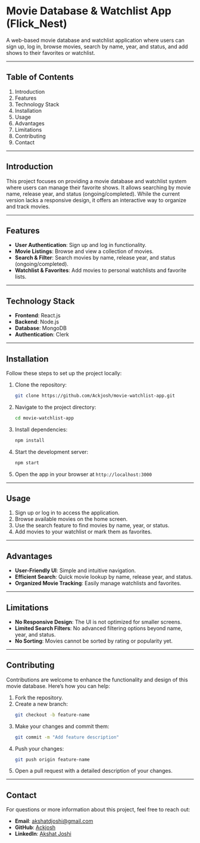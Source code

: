 # Movie Database & Watchlist App (Flick_Nest)

A web-based movie database and watchlist application where users can sign up, log in, browse movies, search by name, year, and status, and add shows to their favorites or watchlist.

---

## Table of Contents

1. Introduction
2. Features
3. Technology Stack
4. Installation
5. Usage
6. Advantages
7. Limitations
8. Contributing
9. Contact

---

## Introduction

This project focuses on providing a movie database and watchlist system where users can manage their favorite shows. It allows searching by movie name, release year, and status (ongoing/completed). While the current version lacks a responsive design, it offers an interactive way to organize and track movies.

---

## Features

- **User Authentication**: Sign up and log in functionality.
- **Movie Listings**: Browse and view a collection of movies.
- **Search & Filter**: Search movies by name, release year, and status (ongoing/completed).
- **Watchlist & Favorites**: Add movies to personal watchlists and favorite lists.

---

## Technology Stack

- **Frontend**: React.js
- **Backend**: Node.js
- **Database**: MongoDB
- **Authentication**: Clerk

---

## Installation

Follow these steps to set up the project locally:

1. Clone the repository:
   ```sh
   git clone https://github.com/Ackjosh/movie-watchlist-app.git
   ```
2. Navigate to the project directory:
   ```sh
   cd movie-watchlist-app
   ```
3. Install dependencies:
   ```sh
   npm install
   ```
4. Start the development server:
   ```sh
   npm start
   ```
5. Open the app in your browser at `http://localhost:3000`

---

## Usage

1. Sign up or log in to access the application.
2. Browse available movies on the home screen.
3. Use the search feature to find movies by name, year, or status.
4. Add movies to your watchlist or mark them as favorites.

---

## Advantages

- **User-Friendly UI**: Simple and intuitive navigation.
- **Efficient Search**: Quick movie lookup by name, release year, and status.
- **Organized Movie Tracking**: Easily manage watchlists and favorites.

---

## Limitations

- **No Responsive Design**: The UI is not optimized for smaller screens.
- **Limited Search Filters**: No advanced filtering options beyond name, year, and status.
- **No Sorting**: Movies cannot be sorted by rating or popularity yet.

---

## Contributing

Contributions are welcome to enhance the functionality and design of this movie database. Here’s how you can help:

1. Fork the repository.
2. Create a new branch:
   ```sh
   git checkout -b feature-name
   ```
3. Make your changes and commit them:
   ```sh
   git commit -m "Add feature description"
   ```
4. Push your changes:
   ```sh
   git push origin feature-name
   ```
5. Open a pull request with a detailed description of your changes.

---

## Contact

For questions or more information about this project, feel free to reach out:

- **Email**: akshatdjoshi@gmail.com
- **GitHub**: [Ackjosh](https://github.com/Ackjosh)
- **LinkedIn**: [Akshat Joshi](https://www.linkedin.com/in/akshat-joshi-17ab542b9/)


